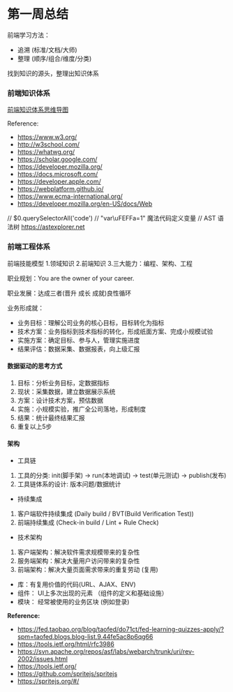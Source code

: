 # 第一周总结

前端学习方法：
* 追溯 (标准/文档/大师) 
* 整理 (顺序/组合/维度/分类)

找到知识的源头，整理出知识体系

### 前端知识体系

[前端知识体系思维导图](https://github.com/duqb/Frontend-01-Template/blob/master/week01/FrontEndKnowledge.md)

Reference:
* https://www.w3.org/
* http://w3school.com/
* https://whatwg.org/
* https://scholar.google.com/
* https://developer.mozilla.org/
* https://docs.microsoft.com/
* https://developer.apple.com/
* https://webplatform.github.io/  
* https://www.ecma-international.org/
* https://developer.mozilla.org/en-US/docs/Web


// $0.querySelectorAll('code') 
// "var\uFEFFa=1"  魔法代码定义变量
// AST 语法树 https://astexplorer.net


### 前端工程体系

前端技能模型
1.领域知识
2.前端知识
3.三大能力：编程、架构、工程

职业规划：You are the owner of your career.

职业发展：达成三者(晋升 成长 成就)良性循环

业务形成就：
* 业务目标：理解公司业务的核心目标，目标转化为指标
* 技术方案：业务指标到技术指标的转化，形成纸面方案、完成小规模试验
* 实施方案：确定目标、参与人，管理实施进度
* 结果评估：数据采集、数据报表，向上级汇报


#### 数据驱动的思考方式
1. 目标：分析业务目标，定数据指标
2. 现状：采集数据，建立数据展示系统
3. 方案：设计技术方案，预估数据
4. 实施：小规模实验，推广全公司落地，形成制度
5. 结果：统计最终结果汇报
6. 重复以上5步


#### 架构

* 工具链
1. 工具的分类: init(脚手架) -> run(本地调试) -> test(单元测试) -> publish(发布)
2. 工具链体系的设计:  版本问题/数据统计

* 持续集成
1. 客户端软件持续集成 (Daily build / BVT(Build Verification Test))
2. 前端持续集成 (Check-in build / Lint + Rule Check)

* 技术架构
1. 客户端架构：解决软件需求规模带来的复杂性
2. 服务端架构：解决大量用户访问带来的复杂性
3. 前端架构：解决大量页面需求带来的重复劳动 (复用)

* 库：有复用价值的代码(URL、AJAX、ENV)
* 组件： UI上多次出现的元素 （组件的定义和基础设施）
* 模块： 经常被使用的业务区块 (例如登录)


**Reference:**
* https://fed.taobao.org/blog/taofed/do71ct/fed-learning-quizzes-apply/?spm=taofed.blogs.blog-list.9.44fe5ac8p6qg66
* https://tools.ietf.org/html/rfc3986
* https://svn.apache.org/repos/asf/labs/webarch/trunk/uri/rev-2002/issues.html
* https://tools.ietf.org/
* https://github.com/spritejs/spritejs
* https://spritejs.org/#/


